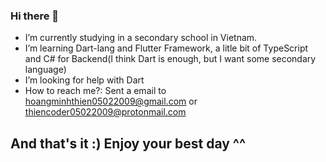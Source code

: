 ### Hi there 👋
- I’m currently studying in a secondary school in Vietnam. 
- I’m learning Dart-lang and Flutter Framework, a litle bit of TypeScript and C# for Backend(I think Dart is enough, but I want some secondary language)
- I’m looking for help with Dart
- How to reach me?: Sent a email to hoangminhthien05022009@gmail.com or thiencoder05022009@protonmail.com
## And that's it :) Enjoy your best day ^^
